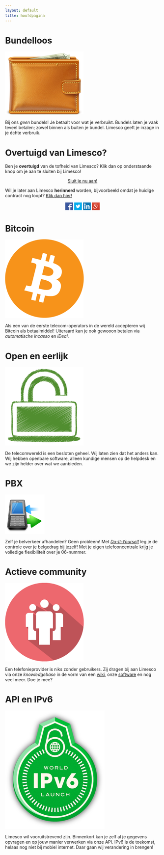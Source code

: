 ```yaml
---
layout: default
title: hoofdpagina
---
```

<!-- content -->
<div class="container">
<div class="container-fluid">
  <!-- row1 -->
  <div class="row">
    <div class="col-xs-12 col-sm-8 col-md-4">
      <div class="panel panel-primary">
        <div class="panel-heading">
          <h1>Bundelloos</h1>
        </div>
        <div class="panel-body">
          <div class="panel-img-left">
            <img src="img/wallet.png" />
            <!-- icon by http://www.rockettheme.com CC-BY-ND -->
          </div>
          <p>
          Bij ons <em>geen</em> bundels! Je betaalt voor wat je verbruikt.
          Bundels laten je vaak teveel betalen; zowel binnen als buiten je
          bundel. Limesco geeft je inzage in je &eacute;chte verbruik.
          </p>
        </div>
      </div>
    </div>
    <div class="col-sm-4 col-md-4 pull-right">
      <div class="panel panel-success fill">
        <div class="panel-heading">
          <h1>Overtuigd van Limesco?</h1>
        </div>
        <div class="panel-body">
          <p>
          Ben je <strong>overtuigd</strong> van de tofheid van Limesco? Klik dan op onderstaande
          knop om je aan te sluiten bij Limesco!
          </p>
          <center>
            <p><a class="btn btn-success btn-lg" role="button" href="https://inschrijven.limesco.nl/"
                target="_blank">Sluit je nu aan!</a></p>
          </center>
          <p>
          Wil je later aan Limesco <strong>herinnerd</strong> worden, bijvoorbeeld omdat je
          huidige contract nog loopt? <a href="https://inschrijven.limesco.nl/herinnering.php"
                target="_blank">Klik dan hier!</a>
          </p>
          <center>
            <a href="https://facebook.com/Limesco" target="_blank" alt="Limesco op Facebook">
              <img src="facebook.jpg" alt="Limesco op Facebook"/></a>
            <a href="https://twitter.com/Limesco" target="_blank" alt="Limesco op Twitter">
              <img src="twitter.jpg" alt="Limesco op Twitter"/></a>
            <a href="https://linkedin.com/company/Limesco" target="_blank" alt="Limesco op Linkedin">
              <img src="linkedin.jpg" alt="Limesco op Linkedin"/></a>
            <a href="https://plus.google.com/102187903526181496074/" target="_blank" alt="Limesco op Google+">
              <img src="googleplus.jpg" alt="Limesco op Google+"/></a>
          </center>
          </p>
        </div>
      </div>
    </div>
    <div class="col-xs-12 col-sm-8 col-md-4">
      <div class="panel panel-primary">
        <div class="panel-heading">
          <h1>Bitcoin</h1>
        </div>
        <div class="panel-body">
          <div class="panel-img-left">
            <img src="img/bitcoin.png" />
          </div>
          <p>
          Als een van de eerste telecom-operators in de wereld accepteren
          wij Bitcoin als betaalmiddel! Uiteraard kan je ook gewooon betalen
          via <em>automatische incasso</em> en <em>iDeal</em>.
          </p>
        </div>
      </div>
    </div>
  </div>
  <!-- /row1 -->

  <!-- row2 -->
  <div class="row pull-up">
    <div class="col-xs-12 col-sm-8 col-md-4">
      <div class="panel panel-primary">
        <div class="panel-heading">
          <h1>Open en eerlijk</h1>
        </div>
        <div class="panel-body">
          <div class="panel-img-left">
            <img src="img/open.png" />
            <!-- icon by http://www.doublejdesign.co.uk/ CC-BY -->
          </div>
          <p>
          De telecomwereld is een besloten geheel. Wij laten zien dat het
          anders kan. Wij hebben openbare software, alleen kundige mensen
          op de helpdesk en we zijn helder over wat we aanbieden.
          </p>
        </div>
      </div>
    </div>
    <div class="col-xs-12 col-sm-8 col-md-4">
      <div class="panel panel-primary">
        <div class="panel-heading">
          <h1>PBX</h1>
        </div>
        <div class="panel-body">
          <div class="panel-img-left">
            <img src="img/pbx.png" />
            <!-- icon by Youdu, CC-BY -->
          </div>
          <p>
          Zelf je belverkeer afhandelen? Geen probleem! Met <a
          href="/dienst/do-it-yourself.html"><em>Do-It-Yourself</em></a> leg je
          de controle over je belgedrag bij jezelf! Met je eigen
          telefooncentrale krijg je volledige flexibiliteit over je 06-nummer.
          </p>
        </div>
      </div>
    </div>
  </div>
  <!-- /row2 -->

  <!-- row3 -->
  <div class="row">
    <div class="col-xs-12 col-sm-8 col-md-4">
      <div class="panel panel-primary">
        <div class="panel-heading">
          <h1>Actieve community</h1>
        </div>
        <div class="panel-body">
          <div class="panel-img-left">
            <img src="img/community.png" />
          </div>
          <p>
          Een telefonieprovider is niks zonder gebruikers. Zij dragen bij aan
          Limesco via onze <em>knowledgebase</em> in de vorm van een <a
          href="https://secure.limesco.nl/wiki/" target="_blank">wiki</a>, onze
          <a href="https://github.com/Limesco" target="_blank">software</a> en
          nog veel meer. Doe je mee?
          </p>
        </div>
      </div>
    </div>
    <div class="col-xs-12 col-sm-8 col-md-4">
      <div class="panel panel-primary">
        <div class="panel-heading">
          <h1>API en IPv6</h1>
        </div>
        <div class="panel-body">
          <div class="panel-img-left">
            <img src="img/ipv6.png" />
          </div>
          <p>
          Limesco wil vooruitstrevend zijn. Binnenkort kan je zelf al je
          gegevens opvragen en op jouw manier verwerken via onze API. IPv6
          is de toekomst, helaas nog niet bij mobiel internet. Daar gaan
          wij verandering in brengen!
          </p>
        </div>
      </div>
    </div>
  </div>
  <!-- /row3 -->

</div>
</div>
<!-- /content -->
